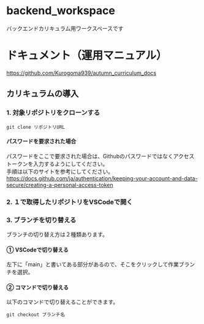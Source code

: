 # backend_workspace
バックエンドカリキュラム用ワークスペースです

# ドキュメント（運用マニュアル）
https://github.com/Kurogoma939/autumn_curriculum_docs


## カリキュラムの導入

### 1. 対象リポジトリをクローンする
```
git clone リポジトリURL
```

#### パスワードを要求された場合
パスワードをここで要求された場合は、Githubのパスワードではなくアクセストークンを入力するようにしてください。
<br>
手順は以下のサイトを参考にしてください。
https://docs.github.com/ja/authentication/keeping-your-account-and-data-secure/creating-a-personal-access-token

### 2. １で取得したリポジトリをVSCodeで開く
### 3. ブランチを切り替える
ブランチの切り替え方は２種類あります。
#### ① VSCodeで切り替える
左下に「main」と書いてある部分があるので、そこをクリックして作業ブランチを選択。
#### ② コマンドで切り替える
以下のコマンドで切り替えることができます。
```
git checkout ブランチ名
```
